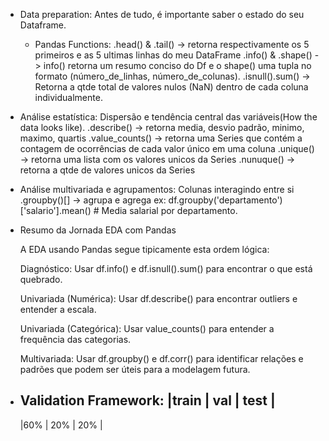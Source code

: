 - Data preparation: Antes de tudo, é importante saber o estado do seu Dataframe.
  - Pandas Functions:
    .head() & .tail() -> retorna respectivamente os 5 primeiros e as 5 ultimas linhas do meu DataFrame
    .info() & .shape() -> info() retorna um resumo conciso do Df e o shape() uma tupla no formato (número_de_linhas, número_de_colunas).
    .isnull().sum() -> Retorna a qtde total de valores nulos (NaN) dentro de cada coluna individualmente.

- Análise estatística: Dispersão e tendência central das variáveis(How the data looks like).
  .describe() -> retorna media, desvio padrão, minimo, maximo, quartis
  .value_counts() -> retorna uma Series que contém a contagem de ocorrências de cada valor único em uma coluna
  .unique() -> retorna uma lista com os valores unicos da Series
  .nunuque() -> retorna a qtde de valores unicos da Series
- Análise multivariada e agrupamentos: Colunas interagindo entre si
  .groupby()[] -> agrupa e agrega
    ex: df.groupby('departamento')['salario'].mean()
      # Media salarial por departamento.

- Resumo da Jornada EDA com Pandas

  A EDA usando Pandas segue tipicamente esta ordem lógica:

    Diagnóstico: Usar df.info() e df.isnull().sum() para encontrar o que está quebrado.

    Univariada (Numérica): Usar df.describe() para encontrar outliers e entender a escala.

    Univariada (Categórica): Usar value_counts() para entender a frequência das categorias.

    Multivariada: Usar df.groupby() e df.corr() para identificar relações e padrões que podem ser úteis para a modelagem futura.

- Validation Framework:
  |train         | val | test |
  -----------------------------
  |60%           | 20% | 20%  |
  
